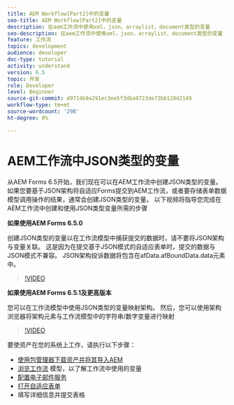 ```yaml
---
title: AEM Workflow[Part2]中的变量
seo-title: AEM Workflow[Part2]中的变量
description: 在aem工作流中使用xml，json，arraylist，document类型的变量
seo-description: 在aem工作流中使用xml，json，arraylist，document类型的变量
feature: 工作流
topics: development
audience: developer
doc-type: tutorial
activity: understand
version: 6.5
topic: 开发
role: Developer
level: Beginner
source-git-commit: d9714b9a291ec3ee5f3dba9723de72bb120d2149
workflow-type: tm+mt
source-wordcount: '298'
ht-degree: 0%

---
```


# AEM工作流中JSON类型的变量

从AEM Forms 6.5开始，我们现在可以在AEM工作流中创建JSON类型的变量。 如果您要基于JSON架构将自适应Forms提交到AEM工作流，或者要存储表单数据模型调用操作的结果，通常会创建JSON类型的变量。 以下视频将指导您完成在AEM工作流中创建和使用JSON类型变量所需的步骤

**如果使用AEM Forms 6.5.0**

创建JSON类型的变量以在工作流模型中捕获提交的数据时，请不要将JSON架构与变量关联。 这是因为在提交基于JSON模式的自适应表单时，提交的数据与JSON模式不兼容。 JSON架构投诉数据将包含在afData.afBoundData.data元素中。

>[!VIDEO](https://video.tv.adobe.com/v/26444?quality=12&learn=on)


**如果使用AEM Forms 6.5.1及更高版本**

您可以在工作流模型中使用JSON类型的变量映射架构。 然后，您可以使用架构浏览器将架构元素与工作流模型中的字符串/数字变量进行映射

>[!VIDEO](https://video.tv.adobe.com/v/28097?quality=12&learn=on)

要使资产在您的系统上工作，请执行以下步骤：

* [使用包管理器下载资产并将其导入AEM](assets/jsonandstringvariable.zip)
* [浏览工作流](http://localhost:4502/editor.html/conf/global/settings/workflow/models/jsonvariable.html) 模型，以了解工作流中使用的变量
* [配置电子邮件服务](https://helpx.adobe.com/experience-manager/6-5/sites/administering/using/notification.html#ConfiguringtheMailService)
* [打开自适应表单](http://localhost:4502/content/dam/formsanddocuments/afbasedonjson/jcr:content?wcmmode=disabled)
* 填写详细信息并提交表格
